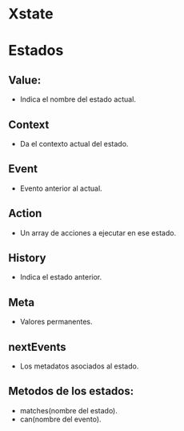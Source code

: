 # Xstate



# Estados

## Value:
- Indica el nombre del estado actual.

## Context
- Da el contexto actual del estado.

## Event
- Evento anterior al actual.

## Action 
- Un array de acciones a ejecutar en ese estado.

## History
- Indica el estado anterior.

## Meta
- Valores permanentes.

## nextEvents
- Los metadatos asociados al estado.

## Metodos de los estados:

- matches(nombre del estado).
- can(nombre del evento).